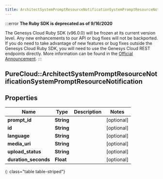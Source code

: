 ```yaml
---
title: ArchitectSystemPromptResourceNotificationSystemPromptResourceNotification
---
```


:::error
**The Ruby SDK is deprecated as of 9/16/2020**

The Genesys Cloud Ruby SDK (v96.0.0) will be frozen at its current version level. Any new enhancements to our API or bug fixes will not be backported. If you do need to take advantage of new features or bug fixes outside the Genesys Cloud Ruby SDK, you will need to use the Genesys Cloud REST endpoints directly. More information can be found in the [Official Announcement](https://developer.mypurecloud.com/forum/t/announcement-genesys-cloud-ruby-sdk-end-of-life/8850).
:::


## PureCloud::ArchitectSystemPromptResourceNotificationSystemPromptResourceNotification

## Properties

|Name | Type | Description | Notes|
|------------ | ------------- | ------------- | -------------|
| **prompt_id** | **String** |  | [optional] |
| **id** | **String** |  | [optional] |
| **language** | **String** |  | [optional] |
| **media_uri** | **String** |  | [optional] |
| **upload_status** | **String** |  | [optional] |
| **duration_seconds** | **Float** |  | [optional] |
{: class="table table-striped"}


